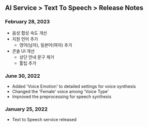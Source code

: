 ## AI Service > Text To Speech > Release Notes

### February 28, 2023

* 음성 합성 속도 개선
* 지원 언어 추가
    * 영어(남자), 일본어(여자) 추가
* 콘솔 UI 개선
    * 상단 안내 문구 제거
    * 툴팁 추가

### June 30, 2022
* Added 'Voice Emotion' to detailed settings for voice synthesis
* Changed the 'Female' voice among 'Voice Type'
* Improved the preprocessing for speech synthesis

### January 25, 2022
* Text to Speech service released

